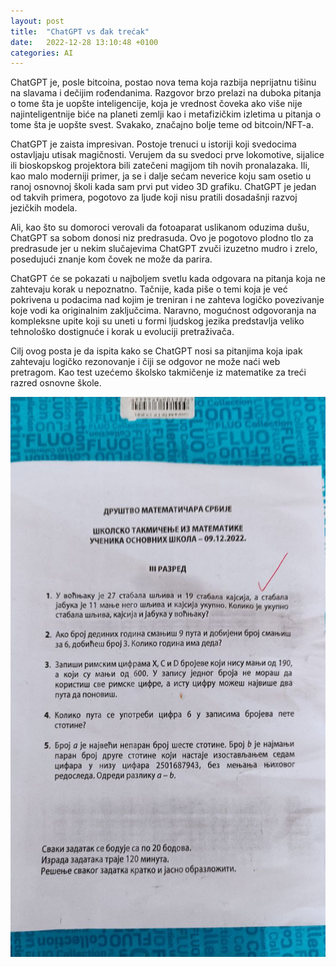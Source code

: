 ```yaml
---
layout: post
title:  "ChatGPT vs đak trećak"
date:   2022-12-28 13:10:48 +0100
categories: AI
---
```

ChatGPT je, posle bitcoina, postao nova tema koja razbija neprijatnu tišinu na slavama i dečijim rođendanima. Razgovor brzo prelazi na duboka pitanja o tome šta je uopšte inteligencije, koja je vrednost čoveka ako više nije najinteligentnije biće na planeti zemlji kao i metafizičkim izletima u pitanja o tome šta je uopšte svest. Svakako, značajno bolje teme od bitcoin/NFT-a.

ChatGPT je zaista impresivan. Postoje trenuci u istoriji koji svedocima ostavljaju utisak magičnosti. Verujem da su svedoci prve lokomotive, sijalice ili bioskopskog projektora bili zatečeni magijom tih novih pronalazaka. Ili, kao malo moderniji primer, ja se i dalje sećam neverice koju sam osetio u ranoj osnovnoj školi kada sam prvi put video 3D grafiku. ChatGPT je jedan od takvih primera, pogotovo za ljude koji nisu pratili dosadašnji razvoj jezičkih modela.

Ali, kao što su domoroci verovali da fotoaparat uslikanom oduzima dušu, ChatGPT sa sobom donosi niz predrasuda. Ovo je pogotovo plodno tlo za predrasude jer u nekim slučajevima ChatGPT zvuči izuzetno mudro i zrelo, posedujući znanje kom čovek ne može da parira.

ChatGPT će se pokazati u najboljem svetlu kada odgovara na pitanja koja ne zahtevaju korak u nepoznatno. Tačnije, kada piše o temi koja je već pokrivena u podacima nad kojim je treniran i ne zahteva logičko povezivanje koje vodi ka originalnim zaključcima. Naravno, mogućnost odgovoranja na kompleksne upite koji su uneti u formi ljudskog jezika predstavlja veliko tehnološko dostignuće i korak u evoluciji pretraživača.

Cilj ovog posta je da ispita kako se ChatGPT nosi sa pitanjima koja ipak zahtevaju logičko rezonovanje i čiji se odgovor ne može naći web pretragom. Kao test uzećemo školsko takmičenje iz matematike za treći razred osnovne škole.

![test](/assets/test_matematika.jpg)